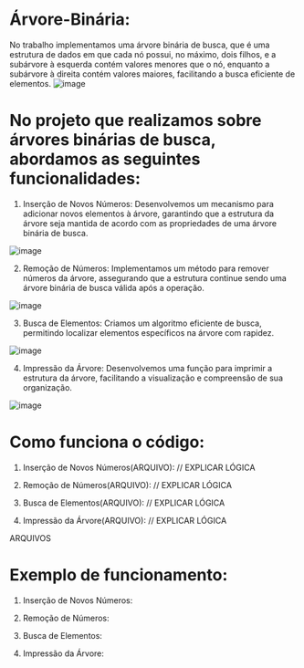 # Árvore-Binária: 
No trabalho implementamos uma árvore binária de busca, que é uma estrutura de dados em que cada nó possui, no máximo, dois filhos, e a subárvore à esquerda contém valores menores que o nó, enquanto a subárvore à direita contém valores maiores, facilitando a busca eficiente de elementos.
![image](https://github.com/felipesphair/Arvore-Binaria/assets/107360437/6fdc3c3b-d550-4080-ad00-12d3cb7a2619)

# No projeto que realizamos sobre árvores binárias de busca, abordamos as seguintes funcionalidades:

1. Inserção de Novos Números:
Desenvolvemos um mecanismo para adicionar novos elementos à árvore, garantindo que a estrutura da árvore seja mantida de acordo com as propriedades de uma árvore binária de busca.

![image](https://github.com/felipesphair/Arvore-Binaria/assets/107360437/9ab4a9ac-cdb0-4f8a-9af9-cbb08f1d8f23)

2. Remoção de Números:
Implementamos um método para remover números da árvore, assegurando que a estrutura continue sendo uma árvore binária de busca válida após a operação.

![image](https://github.com/felipesphair/Arvore-Binaria/assets/107360437/143ef007-a91f-4a26-afaa-82ee0bdbd616)

3. Busca de Elementos:
Criamos um algoritmo eficiente de busca, permitindo localizar elementos específicos na árvore com rapidez.

![image](https://github.com/felipesphair/Arvore-Binaria/assets/107360437/f9a9af66-c900-4f47-90fe-13f1e843d9c3)

4. Impressão da Árvore:
Desenvolvemos uma função para imprimir a estrutura da árvore, facilitando a visualização e compreensão de sua organização.

![image](https://github.com/felipesphair/Arvore-Binaria/assets/107360437/e0180ddf-b16f-4942-860c-c6756f44f95d)


# Como funciona o código:

1. Inserção de Novos Números(ARQUIVO):
   // EXPLICAR LÓGICA
   
2. Remoção de Números(ARQUIVO):
   // EXPLICAR LÓGICA
   
3. Busca de Elementos(ARQUIVO):
   // EXPLICAR LÓGICA
   
4. Impressão da Árvore(ARQUIVO):
   // EXPLICAR LÓGICA

ARQUIVOS 


# Exemplo de funcionamento:
1. Inserção de Novos Números:
   
   
2. Remoção de Números:
   
   
3. Busca de Elementos:
   
   
4. Impressão da Árvore:



